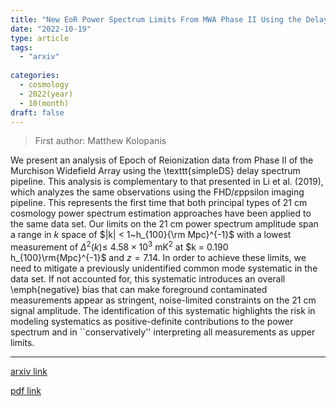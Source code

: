 ```yaml
---
title: "New EoR Power Spectrum Limits From MWA Phase II Using the Delay Spectrum Method and Novel Systematic Rejection"
date: "2022-10-19"
type: article
tags:
  - "arxiv"
  
categories:
  - cosmology
  - 2022(year)
  - 10(month)
draft: false
---
```

> First author: Matthew Kolopanis

 We present an analysis of Epoch of Reionization data from Phase II of the
Murchison Widefield Array using the \texttt{simpleDS} delay spectrum pipeline.
This analysis is complementary to that presented in Li et al. (2019), which
analyzes the same observations using the FHD/$\varepsilon$ppsilon imaging
pipeline. This represents the first time that both principal types of 21 cm
cosmology power spectrum estimation approaches have been applied to the same
data set. Our limits on the 21 cm power spectrum amplitude span a range in $k$
space of $|k| < 1~h_{100}{\rm Mpc}^{-1}$ with a lowest measurement of
$\Delta^2(k) \leq$ $4.58\times10^3$ mK$^2$ at $k = 0.190 h_{100}\rm{Mpc}^{-1}$
and $z = 7.14$. In order to achieve these limits, we need to mitigate a
previously unidentified common mode systematic in the data set. If not
accounted for, this systematic introduces an overall \emph{negative} bias that
can make foreground contaminated measurements appear as stringent,
noise-limited constraints on the 21 cm signal amplitude. The identification of
this systematic highlights the risk in modeling systematics as
positive-definite contributions to the power spectrum and in ``conservatively''
interpreting all measurements as upper limits.

---
[arxiv link](http://arxiv.org/abs/2210.10885v1)

[pdf link](http://arxiv.org/pdf/2210.10885v1)
